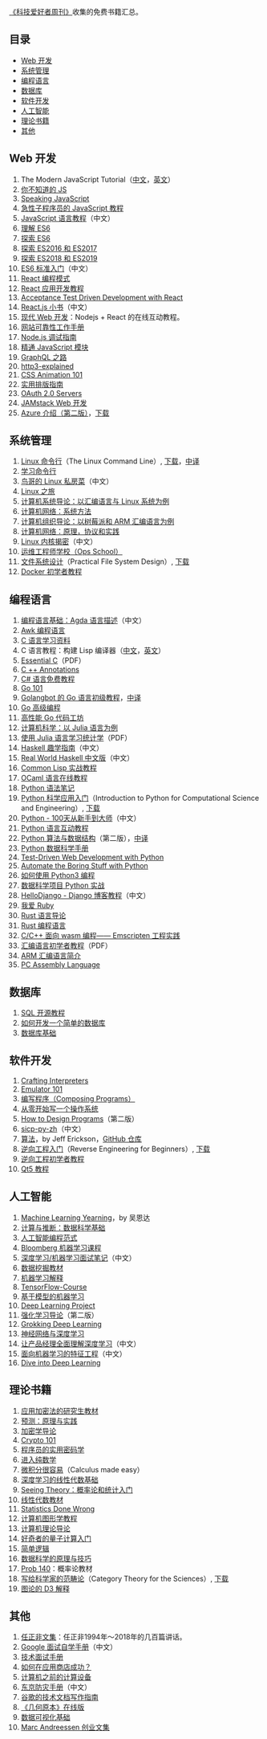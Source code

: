 [《科技爱好者周刊》](https://github.com/ruanyf/weekly)收集的免费书籍汇总。

## 目录

- [Web 开发](#web-开发)
- [系统管理](#系统管理)
- [编程语言](#编程语言)
- [数据库](#数据库)
- [软件开发](#软件开发)
- [人工智能](#人工智能)
- [理论书籍](#理论书籍)
- [其他](#其他)

## Web 开发

1. The Modern JavaScript Tutorial（[中文](https://zh.javascript.info/)，[英文](https://javascript.info/)）
1. [你不知道的 JS](https://github.com/getify/You-Dont-Know-JS)
1. [Speaking JavaScript](http://speakingjs.com/)
1. [急性子程序员的 JavaScript 教程](https://exploringjs.com/impatient-js/index.html)
1. [JavaScript 语言教程](https://wangdoc.com/javascript/)（中文）
1. [理解 ES6](https://github.com/nzakas/understandinges6/tree/master/manuscript)
1. [探索 ES6](https://exploringjs.com/es6/)
1. [探索 ES2016 和 ES2017](https://exploringjs.com/es2016-es2017.html)
1. [探索 ES2018 和 ES2019](https://exploringjs.com/es2018-es2019/toc.html)
1. [ES6 标准入门](http://es6.ruanyifeng.com/)（中文）
1. [React 编程模式](https://github.com/krasimir/react-in-patterns)
1. [React 应用开发教程](https://github.com/tyroprogrammer/learn-react-app/tree/master/src/tutorial)
1. [Acceptance Test Driven Development with React](https://leanpub.com/build-react-app-with-atdd)
1. [React.js 小书](http://huziketang.mangojuice.top/books/react/)（中文）
1. [现代 Web 开发](https://fullstackopen.com/en)：Nodejs + React 的在线互动教程。
1. [网站可靠性工作手册](https://landing.google.com/sre/book.html)
1. [Node.js 调试指南](https://github.com/nswbmw/node-in-debugging)
1. [精通 JavaScript 模块](https://github.com/mjavascript/mastering-modular-javascript)
1. [GraphQL 之路](https://www.robinwieruch.de/the-road-to-graphql-book/)
1. [http3-explained](https://github.com/bagder/http3-explained)
1. [CSS Animation 101](https://github.com/cssanimation/css-animation-101)
1. [实用排版指南](https://practicaltypography.com/)
1. [OAuth 2.0 Servers](https://www.oauth.com/)
1. [JAMstack Web 开发](https://www.netlify.com/oreilly-jamstack/)
1. [Azure 介绍（第二版）](https://azure.microsoft.com/en-us/resources/azure-for-architects/)，[下载](https://github.com/PacktPublishing/Azure-for-Architects)

## 系统管理

1. [Linux 命令行](http://linuxcommand.org/tlcl.php)（The Linux Command Line）, [下载](http://sourceforge.net/projects/linuxcommand/files/TLCL/13.07/TLCL-13.07.pdf/download)，[中译](http://billie66.github.io/TLCL/index.html)
1. [学习命令行](https://hellowebbooks.com/learn-command-line/)
1. [鸟哥的 Linux 私房菜](http://linux.vbird.org/)（中文）
1. [Linux 之旅](https://linuxjourney.com/)
1. [计算机系统导论：以汇编语言与 Linux 系统为例](http://bob.cs.sonoma.edu/IntroCompOrg-x64/book.html)
1. [计算机网络：系统方法](https://github.com/SystemsApproach/book)
1. [计算机组织导论：以树莓派和 ARM 汇编语言为例](http://bob.cs.sonoma.edu/IntroCompOrg-RPi/frontmatter-1.html)
1. [计算机网络：原理，协议和实践](http://cnp3book.info.ucl.ac.be/#)
1. [Linux 内核揭密](https://xinqiu.gitbooks.io/linux-insides-cn/content/index.html)（中文）
1. [运维工程师学校（Ops School）](http://www.opsschool.org/)
1. [文件系统设计](https://www.amazon.com/exec/obidos/ASIN/1558604979/qid=1012094537/sr=8-1/ref=sr_8_71_1/103-9130044-4352613)（Practical File System Design）, [下载](http://www.nobius.org/~dbg/practical-file-system-design.pdf)
1. [Docker 初学者教程](https://docker-curriculum.com/)

## 编程语言

1. [编程语言基础：Agda 语言描述](https://agda-zh.github.io/PLFA-zh/)（中文）
1. [Awk 编程语言](https://ia802309.us.archive.org/25/items/pdfy-MgN0H1joIoDVoIC7/The_AWK_Programming_Language.pdf)
1. [C 语言学习资料](http://www.isthe.com/chongo/tech/comp/c/index.html)
1. C 语言教程：构建 Lisp 编译器（[中文](https://ksco.gitbooks.io/build-your-own-lisp/)，[英文](http://www.buildyourownlisp.com/contents)）
1. [Essential C](http://cslibrary.stanford.edu/101/EssentialC.pdf)（PDF）
1. [C ++ Annotations](http://www.icce.rug.nl/documents/cplusplus/)
1. [C# 语言免费教程](https://www.tutlane.com/tutorial/csharp/csharp-tutorial)
1. [Go 101](https://go101.org/)
1. [Golangbot 的 Go 语言初级教程](https://golangbot.com/)，[中译](https://www.yuque.com/ksco/ogg7um)
1. [Go 高级编程](https://github.com/chai2010/advanced-go-programming-book)
1. [高性能 Go 代码工坊](https://dave.cheney.net/high-performance-go-workshop/gopherchina-2019.html)
1. [计算机科学：以 Julia 语言为例](https://benlauwens.github.io/ThinkJulia.jl/latest/book.html)
1. [使用 Julia 语言学习统计学](https://people.smp.uq.edu.au/YoniNazarathy/julia-stats/StatisticsWithJulia.pdf)（PDF）
1. [Haskell 趣学指南](http://fleurer.github.io/lyah/)（中文）
1. [Real World Haskell 中文版](http://cnhaskell.com/index.html)（中文）
1. [Common Lisp 实战教程](http://www.gigamonkeys.com/book/)
1. [OCaml 语言在线教程](http://www.cs.cornell.edu/courses/cs3110/2019sp/textbook/)
1. [Python 语法笔记](https://thomas-cokelaer.info/tutorials/python/index.html)
1. [Python 科学应用入门](http://www.freetechbooks.com/introduction-to-python-for-computational-science-and-engineering-t884.html)（Introduction to Python for Computational Science and Engineering）, [下载](http://www.southampton.ac.uk/~fangohr/training/python/pdfs/Python-for-Computational-Science-and-Engineering.pdf)
1. [Python - 100天从新手到大师](https://github.com/jackfrued/Python-100-Days)（中文）
1. [Python 语言互动教程](http://projectpython.net/chapter00/)
1. [Python 算法与数据结构](http://interactivepython.org/runestone/static/pythonds/index.html)（第二版），[中译](https://github.com/facert/python-data-structure-cn)
1. [Python 数据科学手册](https://github.com/jakevdp/PythonDataScienceHandbook)
1. [Test-Driven Web Development with Python](https://www.obeythetestinggoat.com/pages/book.html#toc)
1. [Automate the Boring Stuff with Python](https://automatetheboringstuff.com/)
1. [如何使用 Python3 编程](https://www.digitalocean.com/community/tutorials/digitalocean-ebook-how-to-code-in-python)
1. [数据科学项目 Python 实战](https://www.digitalocean.com/community/tutorials/machine-learning-projects-python-a-digitalocean-ebook)
1. [HelloDjango - Django 博客教程](https://www.zmrenwu.com/courses/HelloDjango-blog-tutorial/)（中文）
1. [我爱 Ruby](https://i-love-ruby.gitlab.io/)
1. [Rust 语言导论](https://stevedonovan.github.io/rust-gentle-intro/readme.html)
1. [Rust 编程语言](https://www.jyotirmoy.net/posts/2018-12-01-rust-book.html)
1. [C/C++ 面向 wasm 编程—— Emscripten 工程实践](https://github.com/3dgen/cppwasm-book)
1. [汇编语言初学者教程](https://yurichev.com/writings/AL4B-EN.pdf)（PDF）
1. [ARM 汇编语言简介](http://bob.cs.sonoma.edu/IntroCompOrg-RPi/intro-co-rpi.html)
1. [PC Assembly Language](https://pacman128.github.io/pcasm/)

## 数据库

1. [SQL 开源教程](https://selectstarsql.com/)
1. [如何开发一个简单的数据库](https://cstack.github.io/db_tutorial/)
1. [数据库基础](http://webdam.inria.fr/Alice/)

## 软件开发

1. [Crafting Interpreters](http://craftinginterpreters.com/)
1. [Emulator 101](http://www.emulator101.com/)
1. [编写程序（Composing Programs）](http://www.composingprograms.com/)
1. [从零开始写一个操作系统](https://github.com/cfenollosa/os-tutorial)
1. [How to Design Programs](https://htdp.org/2018-01-06/Book/index.html)（第二版）
1. [sicp-py-zh](https://github.com/wizardforcel/sicp-py-zh)（中文）
1. [算法](http://jeffe.cs.illinois.edu/teaching/algorithms/)，by Jeff Erickson，[GitHub 仓库](https://github.com/jeffgerickson/algorithms)
1. [逆向工程入门](https://github.com/dennis714/RE-for-beginners)（Reverse Engineering for Beginners）, [下载](http://beginners.re/Reverse_Engineering_for_Beginners-en.pdf)
1. [逆向工程初学者教程](https://www.begin.re/)
1. [Qt5 教程](https://qmlbook.github.io/)

## 人工智能

1. [Machine Learning Yearning](https://github.com/ajaymache/machine-learning-yearning)，by 吴恩达
1. [计算与推断：数据科学基础](https://ds8.gitbooks.io/textbook/content/)
1. [人工智能编程范式](https://github.com/norvig/paip-lisp)
1. [Bloomberg 机器学习课程](https://bloomberg.github.io/foml/)
1. [深度学习/机器学习面试笔记](https://github.com/imhuay/Interview_Notes-Chinese)（中文）
1. [数据挖掘教材](https://www-users.cs.umn.edu/~kumar001/dmbook/index.php)
1. [机器学习解释](https://christophm.github.io/interpretable-ml-book/)
1. [TensorFlow-Course](https://github.com/open-source-for-science/TensorFlow-Course)
1. [基于模型的机器学习](http://mbmlbook.com/)
1. [Deep Learning Project](https://github.com/Spandan-Madan/DeepLearningProject)
1. [强化学习导论](http://incompleteideas.net/book/the-book.html)（第二版）
1. [Grokking Deep Learning](https://livebook.manning.com/#!/book/grokking-deep-learning/)
1. [神经网络与深度学习](https://github.com/nndl/nndl.github.io)
1. [让产品经理全面理解深度学习](https://easyai.tech/blog/65pdf-pm-understand-dl/)（中文）
1. [面向机器学习的特征工程](http://fe4ml.apachecn.org/#/)（中文）
1. [Dive into Deep Learning](http://www.d2l.ai/index.html)

## 理论书籍

1. [应用加密法的研究生教材](http://toc.cryptobook.us/)
1. [预测：原理与实践](https://otexts.org/fpp2/)
1. [加密学导论](https://intensecrypto.org/public/)
1. [Crypto 101](https://www.crypto101.io/)
1. [程序员的实用密码学](https://cryptobook.nakov.com/)
1. [进入纯数学](https://infinitedescent.xyz/)
1. [微积分很容易](http://calculusmadeeasy.org/)（Calculus made easy）
1. [深度学习的线性代数基础](https://hadrienj.github.io/posts/Deep-Learning-Book-Series-Introduction/)
1. [Seeing Theory：概率论和统计入门](https://seeing-theory.brown.edu/#firstPage)
1. [线性代数教材](http://joshua.smcvt.edu/linearalgebra/#current_version)
1. [Statistics Done Wrong](https://www.statisticsdonewrong.com/index.html)
1. [计算机图形学教程](http://www.scratchapixel.com/)
1. [计算机理论导论](https://introtcs.org/public/index.html)
1. [好奇者的量子计算入门](https://quantum.country/qcvc)
1. [简单逻辑](https://book.simply-logical.space/)
1. [数据科学的原理与技巧](https://www.textbook.ds100.org/)
1. [Prob 140](http://prob140.org/textbook/chapters/README)：概率论教材
1. [写给科学家的范畴论](http://category-theory.mitpress.mit.edu/)（Category Theory for the Sciences）, [下载](https://github.com/mmai/Category-Theory-for-the-Sciences)
1. [图论的 D3 解释](https://mrpandey.github.io/d3graphTheory/index.html)
 
## 其他

1. [任正非文集](./docs/任正非文集.epub)：任正非1994年～2018年的几百篇讲话。
1. [Google 面试自学手册](https://github.com/jwasham/coding-interview-university/blob/master/translations/README-cn.md)（中文）
1. [技术面试手册](https://yangshun.github.io/tech-interview-handbook/)
1. [如何在应用商店成功？](https://github.com/amirrajan/survivingtheappstore)
1. [计算机之前的计算设备](http://ed-thelen.org/comp-hist/CBC.html)
1. [东京防灾手册](http://www.metro.tokyo.jp/chinese/guide/bosai/index.html)（中文）
1. [谷歌的技术文档写作指南](https://developers.google.com/style/)
1. [《几何原本》在线版](https://www.c82.net/euclid/)
1. [数据可视化基础](https://serialmentor.com/dataviz/)
1. [Marc Andreessen 创业文集](https://pmarchive.com/)

